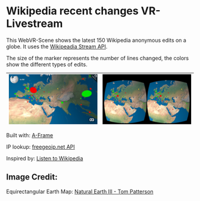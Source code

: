 # Wikipedia recent changes VR-Livestream

This WebVR-Scene shows the latest 150 Wikipedia anonymous edits on a globe.
It uses the <a href="https://www.mediawiki.org/wiki/API:Recent_changes_stream" title="Visit API description" target="blank">Wikipeadia Stream API</a>.

The size of the marker represents the number of lines changed, the colors show the different types of edits.

|<img src="app/assets/images/screen-desktop.jpg" alt="screenshot" />|<img src="app/assets/images/screen-mobile.jpg" alt="screenshot" />|
| --- | --- |

Built with: <a href="https://aframe.io/" title="Visit page" target="blank">A-Frame</a>

IP lookup: <a href="https://freegeoip.net/" title="Visit page" target="blank">freegeoip.net API</a>

Inspired by: <a href="http://listen.hatnote.com/" target="blank" title="Listen to Wikipedia">Listen to Wikipedia</a>


## Image Credit:
Equirectangular Earth Map: <a href="http://www.shadedrelief.com/natural3/pages/textures.html" title="Visit page" target="blank">Natural Earth III - Tom Patterson</a>

